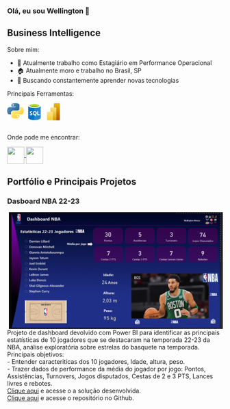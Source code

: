 ### Olá, eu sou Wellington 👋

## Business Intelligence

Sobre mim:

- 🔭 Atualmente trabalho como Estagiário em Performance Operacional
- 🏠 Atualmente moro e trabalho no Brasil, SP
- 🌱 Buscando constantemente aprender novas tecnologias

Principais Ferramentas:

<div style="display: inline_block">
  <img align="center" alt="Python" height="40" width="40" src="https://github.com/BruceFonseca/ferramentas/blob/main/Python-logo-notext.svg.png?raw=true">
  <img align="center" alt="SQL" height="40" width="40" src="https://github.com/BruceFonseca/ferramentas/blob/main/logo.png?raw=true">
  <img align="center" alt="Power BI" height="40" width="40" src="https://github.com/BruceFonseca/ferramentas/blob/main/1200px-New_Power_BI_Logo.svg.png?raw=true">
</div>

<br>

Onde pode me encontrar:
<div style="display: inline_block">
  <a href="https://www.linkedin.com/in/wellington-alencar-de-oliveira-41a6b6274/" target="_blank">
    <img align="center" alt="" height="40" width="40" src="https://github.com/BruceFonseca/Portfolio/blob/main/social%20icons/linkedin.png?raw=true">
  </a>
  <a href="https://www.instagram.com/wellflows/" target="_blank">
    <img align="center" alt="" height="40" width="40" src="https://github.com/BruceFonseca/Portfolio/blob/main/social%20icons/instagram.png?raw=true">
  </a>
</div>


## Portfólio e Principais Projetos
### Dasboard NBA 22-23
<img align="right" width="500"  src="https://github.com/WellAlencar/Dashboard-NBA/blob/main/Imagens/NBA_3.png?raw=true">
Projeto de dashboard devolvido com Power BI para identificar as principais estatísticas de 10 jogadores que se destacaram na temporada 22-23 da NBA, análise exploratória sobre estrelas do basquete na temporada.<br>
Principais objetivos: <br>
- Entender caracteritícas dos 10 jogadores, Idade, altura, peso.<br>
- Trazer dados de performance da média do jogador por jogo: Pontos, Assistências, Turnovers, Jogos disputados, Cestas de 2 e 3 PTS, Lances livres e rebotes.
<br>
<a href="https:https://app.powerbi.com/view?r=eyJrIjoiYjBiYmI1ZTMtZTUxMy00YzMwLWFmMzAtMDZmYTZmZmU0YWU0IiwidCI6ImYxNTFmM2I4LTA1OWItNGE3Yi1hMGQxLTMwODZkOGJkODU4ZiJ9" target="_blank">Clique aqui</a> e acesse o a solução desenvolvida.
<br>
<a href="https://github.com/WellAlencar/Dashboard-NBA/blob/main/README.md" target="_blank">Clique aqui</a> e acesse o repositório no Github.

